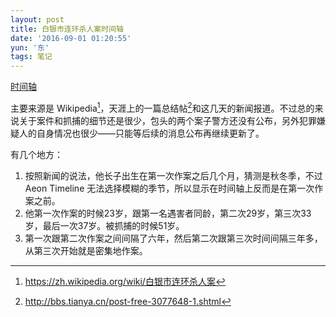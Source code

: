 ```yaml
---
layout: post
title: 白银市连环杀人案时间轴
date: '2016-09-01 01:20:55'
yun: '东'
tags: 笔记
---
```


[时间轴](http://timelines.x8128.com/baiyin_killer/aeontimeline.html)

主要来源是 Wikipedia[^1]，天涯上的一篇总结帖[^2]和这几天的新闻报道。不过总的来说关于案件和抓捕的细节还是很少，包头的两个案子警方还没有公布，另外犯罪嫌疑人的自身情况也很少——只能等后续的消息公布再继续更新了。

有几个地方：

1. 按照新闻的说法，他长子出生在第一次作案之后几个月，猜测是秋冬季，不过 Aeon Timeline 无法选择模糊的季节，所以显示在时间轴上反而是在第一次作案之前。  
1. 他第一次作案的时候23岁，跟第一名遇害者同龄，第二次29岁，第三次33岁，最后一次37岁。被抓捕的时候51岁。  
2. 第一次跟第二次作案之间间隔了六年，然后第二次跟第三次时间间隔三年多，从第三次开始就是密集地作案。  


[^1]: https://zh.wikipedia.org/wiki/白银市连环杀人案
[^2]: http://bbs.tianya.cn/post-free-3077648-1.shtml
